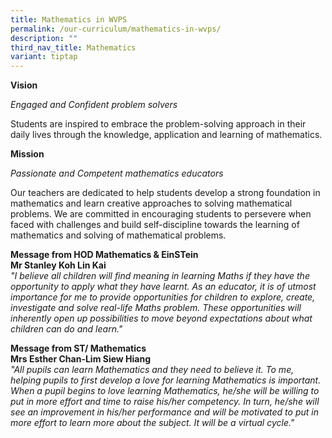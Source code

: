 ```yaml
---
title: Mathematics in WVPS
permalink: /our-curriculum/mathematics-in-wvps/
description: ""
third_nav_title: Mathematics
variant: tiptap
---
```

<p><strong>Vision</strong>
</p>
<p><em>Engaged and Confident problem solvers</em>
</p>
<p>Students are inspired to embrace the problem-solving approach in their
daily lives through the knowledge, application and learning of mathematics.</p>
<p><strong>Mission</strong>
</p>
<p><em>Passionate and Competent mathematics educators</em>
</p>
<p>Our teachers are dedicated to help students develop a strong foundation
in mathematics and learn creative approaches to solving mathematical problems.
We are committed in encouraging students to persevere when faced with challenges
and build self-discipline towards the learning of mathematics and solving
of mathematical problems.</p>
<p><strong>Message from HOD Mathematics &amp; EinSTein</strong> 
<br><strong>Mr Stanley Koh Lin Kai</strong> 
<br><em>"I believe all children will find meaning in learning Maths if they have the opportunity to apply what they have learnt. As an educator, it is of utmost importance for me to provide opportunities for children to explore, create, investigate and solve real-life Maths problem. These opportunities will inherently open up possibilities to move beyond expectations about what children can do and learn."</em>
</p>
<p><strong>Message from ST/ Mathematics</strong> 
<br><strong>Mrs Esther Chan-Lim Siew Hiang</strong> 
<br><em>"All pupils can learn Mathematics and they need to believe it. To me, helping pupils to first develop a love for learning Mathematics is important. When a pupil begins to love learning Mathematics, he/she will be willing to put in more effort and time to raise his/her competency. In turn, he/she will see an improvement in his/her performance and will be motivated to put in more effort to learn more about the subject. It will be a virtual cycle."</em>
</p>